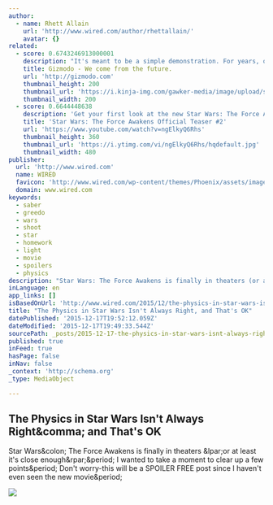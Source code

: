 ```yaml
---
author:
  - name: Rhett Allain
    url: 'http://www.wired.com/author/rhettallain/'
    avatar: {}
related:
  - score: 0.6743246913000001
    description: "It's meant to be a simple demonstration. For years, quantum cryptographer Kerek Reidier has been developing teleportation technology in his top-secret, DARPA-funded lab, and he's already performed dozens of successful trials."
    title: Gizmodo - We come from the future.
    url: 'http://gizmodo.com'
    thumbnail_height: 200
    thumbnail_url: 'https://i.kinja-img.com/gawker-media/image/upload/s---erriNCS--/c_fill,fl_progressive,g_center,h_200,q_80,w_200/fdj3buryz5nuzyf2k620.png'
    thumbnail_width: 200
  - score: 0.6644448638
    description: 'Get your first look at the new Star Wars: The Force Awakens teaser #2! Lucasfilm and visionary director J.J. Abrams join forces to take you back again to a galaxy far, far away as "Star Wars" returns to the big screen with "Star Wars: The Force Awakens."'
    title: 'Star Wars: The Force Awakens Official Teaser #2'
    url: 'https://www.youtube.com/watch?v=ngElkyQ6Rhs'
    thumbnail_height: 360
    thumbnail_url: 'https://i.ytimg.com/vi/ngElkyQ6Rhs/hqdefault.jpg'
    thumbnail_width: 480
publisher:
  url: 'http://www.wired.com'
  name: WIRED
  favicon: 'http://www.wired.com/wp-content/themes/Phoenix/assets/images/favicon.ico'
  domain: www.wired.com
keywords:
  - saber
  - greedo
  - wars
  - shoot
  - star
  - homework
  - light
  - movie
  - spoilers
  - physics
description: "Star Wars: The Force Awakens is finally in theaters (or at least it's close enough). I wanted to take a moment to clear up a few points. Don't worry-this will be a SPOILER FREE post since I haven't even seen the new movie."
inLanguage: en
app_links: []
isBasedOnUrl: 'http://www.wired.com/2015/12/the-physics-in-star-wars-isnt-always-right-and-thats-ok/'
title: "The Physics in Star Wars Isn't Always Right, and That's OK"
datePublished: '2015-12-17T19:52:12.059Z'
dateModified: '2015-12-17T19:49:33.544Z'
sourcePath: _posts/2015-12-17-the-physics-in-star-wars-isnt-always-right-and-thats-ok.md
published: true
inFeed: true
hasPage: false
inNav: false
_context: 'http://schema.org'
_type: MediaObject

---
```

<article style=""><h1>The Physics in Star Wars Isn't Always Right&amp;comma; and That's OK</h1><p>Star Wars&amp;colon; The Force Awakens is finally in theaters &amp;lpar;or at least it's close enough&amp;rpar;&amp;period; I wanted to take a moment to clear up a few points&amp;period; Don't worry-this will be a SPOILER FREE post since I haven't even seen the new movie&amp;period;</p><img src="http://www.wired.com/wp-content/uploads/2015/12/Finn2-1200x630-e1450290763338.jpg" /></article>
